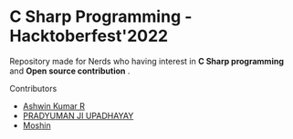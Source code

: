 # C Sharp Programming - Hacktoberfest'2022
Repository made for Nerds who having interest in **C Sharp programming** and **Open source contribution** .

Contributors
- [Ashwin Kumar R](https://github.com/Ash515)
- [PRADYUMAN JI UPADHAYAY](https://github.com/RajRocky999)
- [Moshin](https://github.com/mohsin-code)
